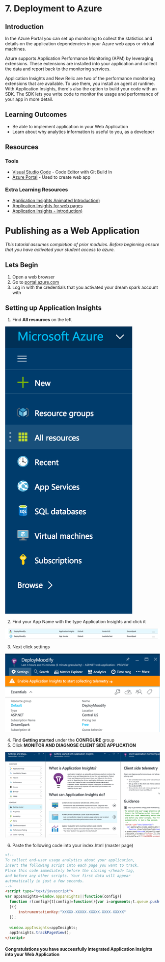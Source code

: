 # 7. Deployment to Azure
## Introduction
In the Azure Portal you can set up monitoring to collect the statistics and details on the application dependencies in your Azure web apps or virtual machines.

Azure supports Application Performance Monitoring (APM) by leveraging extensions. These extensions are installed into your application and collect the data and report back to the monitoring services.

Application Insights and New Relic are two of the performance monitoring extensions that are available. To use them, you install an agent at runtime. With Application Insights, there's also the option to build your code with an SDK. The SDK lets you write code to monitor the usage and performance of your app in more detail.

## Learning Outcomes
* Be able to implement application in your Web Application 
* Learn about why analytics information is useful to you, as a developer

## Resources

### Tools
* [Visual Studio Code](https://code.visualstudio.com) - Code Editor with Git Build In 
* [Azure Portal](portal.azure.com) - Used to create web app 

### Extra Learning Resources
* [Application Insights Animated Introduction)](https://www.youtube.com/watch?v=fX2NtGrh-Y0)
* [Application Insights for web pages](https://azure.microsoft.com/en-gb/documentation/articles/app-insights-javascript/)
* [Application Insights - introduction)](https://azure.microsoft.com/en-us/documentation/articles/app-insights-overview/)

# Publishing as a Web Application

*This tutorial assumes completion of prior modules. Before beginning ensure that you have activated your student access to azure.* 

## Lets Begin
  1. Open a web browser
  2. Go to [portal.azure.com](portal.azure.com)
  3. Log in with the credentials that you activated your dream spark account with

## Setting up Application Insights
  1. Find **All resources** on the left

![All Resources](img/all_resources.png)

  2. Find your App Name with the type Application Insights and click it

![App Type](img/type_app_insights.png)

  3. Next click settings

![Settings](img/settings.png)

  4. Find **Getting started** under the **CONFIGURE** group
  5. Click **MONITOR AND DIAGNOSE CLIENT SIDE APPLICATION**

![monitor](img/monitor_and_diagnose.png) 

  6. Paste the following code into your index.html (master page)

  ```html
  <!-- 
To collect end-user usage analytics about your application, 
insert the following script into each page you want to track.
Place this code immediately before the closing </head> tag,
and before any other scripts. Your first data will appear 
automatically in just a few seconds.
-->
<script type="text/javascript">
  var appInsights=window.appInsights||function(config){
    function r(config){t[config]=function(){var i=arguments;t.queue.push(function(){t[config].apply(t,i)})}}var t={config:config},u=document,e=window,o="script",s=u.createElement(o),i,f;s.src=config.url||"//az416426.vo.msecnd.net/scripts/a/ai.0.js";u.getElementsByTagName(o)[0].parentNode.appendChild(s);try{t.cookie=u.cookie}catch(h){}for(t.queue=[],i=["Event","Exception","Metric","PageView","Trace","Dependency"];i.length;)r("track"+i.pop());return r("setAuthenticatedUserContext"),r("clearAuthenticatedUserContext"),config.disableExceptionTracking||(i="onerror",r("_"+i),f=e[i],e[i]=function(config,r,u,e,o){var s=f&&f(config,r,u,e,o);return s!==!0&&t["_"+i](config,r,u,e,o),s}),t
    }({
        instrumentationKey:"XXXXX-XXXXX-XXXXX-XXXX-XXXXX"
    });
       
    window.appInsights=appInsights;
    appInsights.trackPageView();
</script>
```


#### Congratulations you have successfully integrated Application insights into your Web Application 
